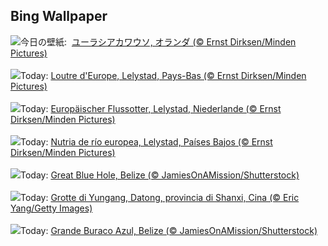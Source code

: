 ## Bing Wallpaper
![](https://www.bing.com/th?id=OHR.IceHoleOtter_JA-JP4600805047_UHD.jpg&w=1000)今日の壁紙: &nbsp;[ユーラシアカワウソ, オランダ (© Ernst Dirksen/Minden Pictures)](https://www.bing.com/th?id=OHR.IceHoleOtter_JA-JP4600805047_UHD.jpg)
<br><br/>
![](https://www.bing.com/th?id=OHR.IceHoleOtter_FR-FR7480810536_UHD.jpg&w=1000)Today: [Loutre d'Europe, Lelystad, Pays-Bas (© Ernst Dirksen/Minden Pictures)](https://www.bing.com/th?id=OHR.IceHoleOtter_FR-FR7480810536_UHD.jpg)
<br><br/>
![](https://www.bing.com/th?id=OHR.IceHoleOtter_DE-DE5011760287_UHD.jpg&w=1000)Today: [Europäischer Flussotter, Lelystad, Niederlande (© Ernst Dirksen/Minden Pictures)](https://www.bing.com/th?id=OHR.IceHoleOtter_DE-DE5011760287_UHD.jpg)
<br><br/>
![](https://www.bing.com/th?id=OHR.IceHoleOtter_ES-ES0502740204_UHD.jpg&w=1000)Today: [Nutria de río europea, Lelystad, Países Bajos (© Ernst Dirksen/Minden Pictures)](https://www.bing.com/th?id=OHR.IceHoleOtter_ES-ES0502740204_UHD.jpg)
<br><br/>
![](https://www.bing.com/th?id=OHR.BlueBelize_EN-GB7414492800_UHD.jpg&w=1000)Today: [Great Blue Hole, Belize (© JamiesOnAMission/Shutterstock)](https://www.bing.com/th?id=OHR.BlueBelize_EN-GB7414492800_UHD.jpg)
<br><br/>
![](https://www.bing.com/th?id=OHR.YungangGrottoes_IT-IT7896461151_UHD.jpg&w=1000)Today: [Grotte di Yungang, Datong, provincia di Shanxi, Cina (© Eric Yang/Getty Images)](https://www.bing.com/th?id=OHR.YungangGrottoes_IT-IT7896461151_UHD.jpg)
<br><br/>
![](https://www.bing.com/th?id=OHR.BlueBelize_PT-BR3865302067_UHD.jpg&w=1000)Today: [Grande Buraco Azul, Belize (© JamiesOnAMission/Shutterstock)](https://www.bing.com/th?id=OHR.BlueBelize_PT-BR3865302067_UHD.jpg)
<br><br/>

